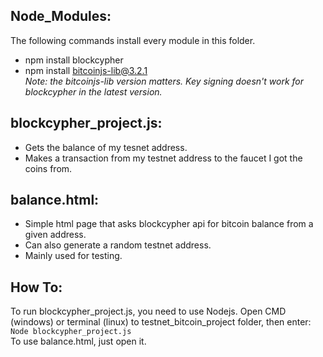 ## Node_Modules:<br/>
The following commands install every module in this folder.  
* npm install blockcypher
* npm install bitcoinjs-lib@3.2.1  
*Note: the bitcoinjs-lib version matters. Key signing doesn't work for blockcypher in the latest version.*
## blockcypher_project.js:<br/> 
* Gets the balance of my tesnet address.
* Makes a transaction from my testnet address to the faucet I got the coins from.
## balance.html:<br/>
* Simple html page that asks blockcypher api for bitcoin balance from a given address.
* Can also generate a random testnet address.
* Mainly used for testing.  
## How To:  
To run blockcypher_project.js, you need to use Nodejs.
Open CMD (windows) or terminal (linux) to testnet_bitcoin_project folder, then enter:  
```Node blockcypher_project.js```  
To use balance.html, just open it.
